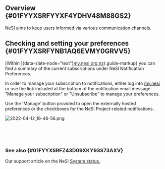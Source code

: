 ## Overview {#01FYYXSRFYYXF4YDHV48M88GS2}

NeSI aims to keep users informed via various communication channels. 

## Checking and setting your preferences {#01FYYXSRFYNB1AQ6EVMY0GRVV5}

[Within
]{data-slate-node="text"}[my.nesi.org.nz](https://my.nesi.org.nz/account/preference){.guide-markup}
you can find a summary of the current subscriptions under NeSI
Notification Preferences. 

In order to manage your subscription to notifications, either log into
[my.nesi](https://my.nesi.org.nz/account/preference) or use the link
included at the bottom of the notification email message \"Manage your
subscription\" or \"Unsubscribe\" to manage your preferences.

Use the \'Manage\' button provided to open the externally hosted
preferences or the checkboxes for the NeSI Project-related
notifications.

![2022-04-12\_16-46-56.png](https://support.nesi.org.nz/hc/article_attachments/4657584659343/2022-04-12_16-46-56.png)

 

 

### See also {#01FYYXSRFZ43D09XKY93S73AXV}

Our support article on the NeSI [System
status.](https://support.nesi.org.nz/hc/en-gb/articles/360000751636)
